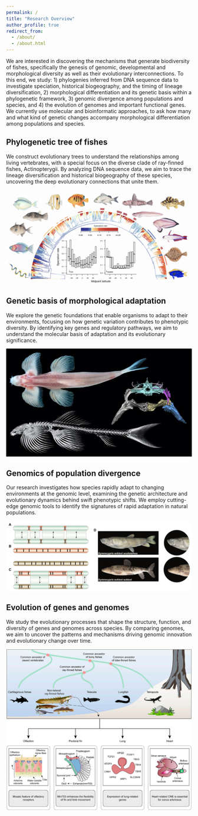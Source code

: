 ```yaml
---
permalink: /
title: "Research Overview"
author_profile: true
redirect_from: 
  - /about/
  - /about.html
---
```


We are interested in discovering the mechanisms that generate biodiversity of fishes, specifically the genesis of genomic, developmental and morphological diversity as well as their evolutionary interconnections. To this end, we study: 1) phylogenies inferred from DNA sequence data to investigate speciation, historical biogeography, and the timing of lineage diversification, 2) morphological differentiation and its genetic basis within a phylogenetic framework, 3) genomic divergence among populations and species, and 4) the evolution of genomes and important functional genes. We currently use molecular and bioinformatic approaches, to ask how many and what kind of genetic changes accompany morphological differentiation among populations and species.

Phylogenetic tree of fishes
------
We construct evolutionary trees to understand the relationships among living vertebrates, with a special focus on the diverse clade of ray-finned fishes, Actinopterygii. By analyzing DNA sequence data, we aim to trace the lineage diversification and historical biogeography of these species, uncovering the deep evolutionary connections that unite them.

![Editing a markdown file for a talk](/images/1.biodiversity.png)

Genetic basis of morphological adaptation
------
We explore the genetic foundations that enable organisms to adapt to their environments, focusing on how genetic variation contributes to phenotypic diversity. By identifying key genes and regulatory pathways, we aim to understand the molecular basis of adaptation and its evolutionary significance.

![Editing a markdown file for a talk](/images/2.jpg)

Genomics of population divergence
------
Our research investigates how species rapidly adapt to changing environments at the genomic level, examining the genetic architecture and evolutionary dynamics behind swift phenotypic shifts. We employ cutting-edge genomic tools to identify the signatures of rapid adaptation in natural populations. 

![Editing a markdown file for a talk](/images/3.png)

Evolution of genes and genomes
------
We study the evolutionary processes that shape the structure, function, and diversity of genes and genomes across species. By comparing genomes, we aim to uncover the patterns and mechanisms driving genomic innovation and evolutionary change over time.

![Editing a markdown file for a talk](/images/4.png)
